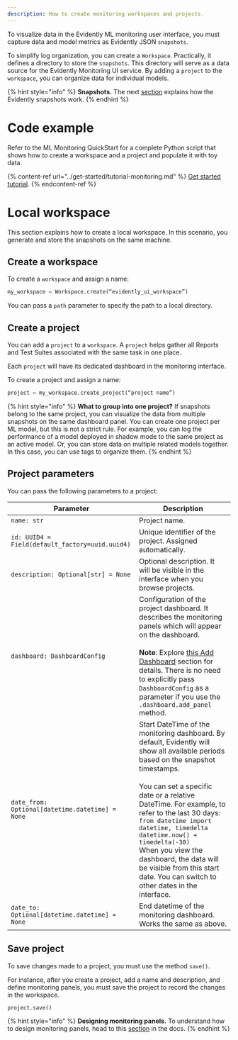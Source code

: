```yaml
---
description: How to create monitoring workspaces and projects.
---   
```


To visualize data in the Evidently ML monitoring user interface, you must capture data and model metrics as Evidently JSON `snapshots`. 

To simplify log organization, you can create a `Workspace`. Practically, it defines a directory to store the `snapshots`. This directory will serve as a data source for the Evidently Monitoring UI service. By adding a `project` to the `workspace`, you can organize data for individual models.

{% hint style="info" %}
**Snapshots.** The next [section](snapshots.md) explains how the Evidently snapshots work.
{% endhint %}

# Code example

Refer to the ML Monitoring QuickStart for a complete Python script that shows how to create a workspace and a project and populate it with toy data. 

{% content-ref url="../get-started/tutorial-monitoring.md" %}
[Get started tutorial](../get-started/tutorial-monitoring.md). 
{% endcontent-ref %}

# Local workspace 

This section explains how to create a local workspace. In this scenario, you generate and store the snapshots on the same machine.

## Create a workspace 

To create a `workspace` and assign a name:
```python
my_workspace = Workspace.create(“evidently_ui_workspace”)
```
You can pass a `path` parameter to specify the path to a local directory.

## Create a project

You can add a `project` to a `workspace`. A `project` helps gather all Reports and Test Suites associated with the same task in one place. 

Each `project` will have its dedicated dashboard in the monitoring interface. 

To create a project and assign a name:
```python
project = my_workspace.create_project(“project name”)
```

{% hint style="info" %}
**What to group into one project?** If snapshots belong to the same project, you can visualize the data from multiple snapshots on the same dashboard panel. You can create one project per ML model, but this is not a strict rule. For example, you can log the performance of a model deployed in shadow mode to the same project as an active model. Or, you can store data on multiple related models together. In this case, you can use tags to organize them. 
{% endhint %}

## Project parameters

You can pass the following parameters to a project:

| Parameter | Description |
|---|---|
| `name: str` | Project name. |
| `id: UUID4 = Field(default_factory=uuid.uuid4)` | Unique identifier of the project. Assigned automatically. |
| `description: Optional[str] = None` | Optional description. It will be visible in the interface when you browse projects. |
| `dashboard: DashboardConfig` | Configuration of the project dashboard. It describes the monitoring panels which will appear on the dashboard.<br><br>**Note**: Explore [this Add Dashboard](add_dashboard.md) section for details. There is no need to explicitly pass `DashboardConfig` as a parameter if you use the `.dashboard.add_panel` method. |
| `date_from: Optional[datetime.datetime] = None` | Start DateTime of the monitoring dashboard. By default, Evidently will show all available periods based on the snapshot timestamps. <br><br>You can set a specific date or a relative DateTime. For example, to refer to the last 30 days:<br>`from datetime import datetime, timedelta`<br>`datetime.now() + timedelta(-30)`<br>When you view the dashboard, the data will be visible from this start date. You can switch to other dates in the interface. |
| `date_to: Optional[datetime.datetime] = None` | End datetime of the monitoring dashboard. <br>Works the same as above. |

## Save project

To save changes made to a project, you must use the method `save()`. 

For instance, after you create a project, add a name and description, and define monitoring panels, you must save the project to record the changes in the workspace. 

```python
project.save()
```

{% hint style="info" %}
**Designing monitoring panels.** To understand how to design monitoring panels, head to this [section](add_panels.md) in the docs.
{% endhint %}
